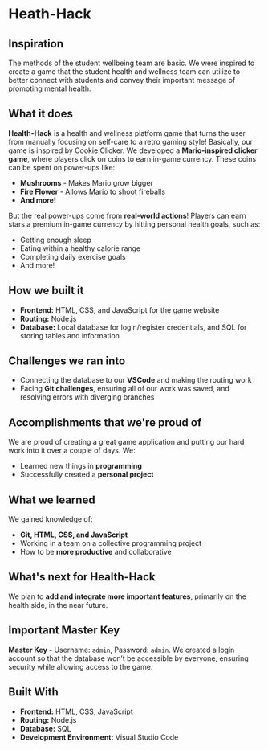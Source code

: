 # Heath-Hack

## Inspiration
The methods of the student wellbeing team are basic. We were inspired to create a game that the student health and wellness team can utilize to better connect with students and convey their important message of promoting mental health.

## What it does
**Health-Hack** is a health and wellness platform game that turns the user from manually focusing on self-care to a retro gaming style! Basically, our game is inspired by Cookie Clicker. We developed a **Mario-inspired clicker game**, where players click on coins to earn in-game currency. These coins can be spent on power-ups like:
- **Mushrooms** - Makes Mario grow bigger
- **Fire Flower** - Allows Mario to shoot fireballs
- **And more!**

But the real power-ups come from **real-world actions**! Players can earn stars a premium in-game currency by hitting personal health goals, such as:
- Getting enough sleep
- Eating within a healthy calorie range
- Completing daily exercise goals
- And more!

## How we built it
- **Frontend:** HTML, CSS, and JavaScript for the game website
- **Routing:** Node.js
- **Database:** Local database for login/register credentials, and SQL for storing tables and information

## Challenges we ran into
- Connecting the database to our **VSCode** and making the routing work
- Facing **Git challenges**, ensuring all of our work was saved, and resolving errors with diverging branches

## Accomplishments that we're proud of
We are proud of creating a great game application and putting our hard work into it over a couple of days. We:
- Learned new things in **programming**
- Successfully created a **personal project**

## What we learned
We gained knowledge of:
- **Git, HTML, CSS, and JavaScript**
- Working in a team on a collective programming project
- How to be **more productive** and collaborative

## What's next for Health-Hack
We plan to **add and integrate more important features**, primarily on the health side, in the near future.

## Important Master Key
**Master Key -** Username: `admin`, Password: `admin`.
We created a login account so that the database won’t be accessible by everyone, ensuring security while allowing access to the game.

## Built With
- **Frontend:** HTML, CSS, JavaScript  
- **Routing:** Node.js  
- **Database:** SQL  
- **Development Environment:** Visual Studio Code

